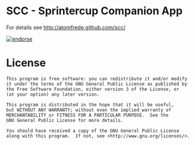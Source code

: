 SCC - Sprintercup Companion App
========

For details see <http://atomfrede.github.com/scc/>

[![endorse](http://api.coderwall.com/atomfrede/endorsecount.png)](http://coderwall.com/atomfrede)

License
========

    This program is free software: you can redistribute it and/or modify
    it under the terms of the GNU General Public License as published by
    the Free Software Foundation, either version 3 of the License, or
    (at your option) any later version.

    This program is distributed in the hope that it will be useful,
    but WITHOUT ANY WARRANTY; without even the implied warranty of
    MERCHANTABILITY or FITNESS FOR A PARTICULAR PURPOSE.  See the
    GNU General Public License for more details.

    You should have received a copy of the GNU General Public License
    along with this program.  If not, see <http://www.gnu.org/licenses/>.
